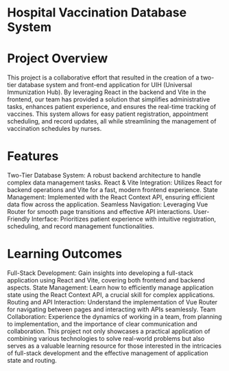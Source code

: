 # Hospital Vaccination Database System

# Project Overview

This project is a collaborative effort that resulted in the creation of a two-tier database system and front-end application for UIH (Universal Immunization Hub). By leveraging React in the backend and Vite in the frontend, our team has provided a solution that simplifies administrative tasks, enhances patient experience, and ensures the real-time tracking of vaccines. This system allows for easy patient registration, appointment scheduling, and record updates, all while streamlining the management of vaccination schedules by nurses.

# Features
Two-Tier Database System: A robust backend architecture to handle complex data management tasks.
React & Vite Integration: Utilizes React for backend operations and Vite for a fast, modern frontend experience.
State Management: Implemented with the React Context API, ensuring efficient data flow across the application.
Seamless Navigation: Leveraging Vue Router for smooth page transitions and effective API interactions.
User-Friendly Interface: Prioritizes patient experience with intuitive registration, scheduling, and record management functionalities.

# Learning Outcomes
Full-Stack Development: Gain insights into developing a full-stack application using React and Vite, covering both frontend and backend aspects.
State Management: Learn how to efficiently manage application state using the React Context API, a crucial skill for complex applications.
Routing and API Interaction: Understand the implementation of Vue Router for navigating between pages and interacting with APIs seamlessly.
Team Collaboration: Experience the dynamics of working in a team, from planning to implementation, and the importance of clear communication and collaboration.
This project not only showcases a practical application of combining various technologies to solve real-world problems but also serves as a valuable learning resource for those interested in the intricacies of full-stack development and the effective management of application state and routing.
